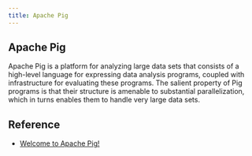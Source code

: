 ```yaml
---
title: Apache Pig
---
```


## Apache Pig
Apache Pig is a platform for analyzing large data sets that consists of a high-level language for expressing data analysis programs,
coupled with infrastructure for evaluating these programs.
The salient property of Pig programs is that their structure is amenable to substantial parallelization, which in turns enables them to handle very large data sets.

## Reference
* [Welcome to Apache Pig\!](https://pig.apache.org/)
